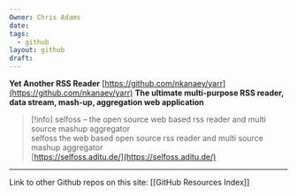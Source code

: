 ```yaml
---
Owner: Chris Adams
date: 
tags:
  - github
layout: github
draft:
---
```


**Yet Another RSS Reader**
[https://github.com/nkanaev/yarr](https://github.com/nkanaev/yarr)
**The ultimate multi-purpose RSS reader, data stream, mash-up, aggregation web application**

> [!info] selfoss – the open source web based rss reader and multi source mashup aggregator  
> selfoss the web based open source rss reader and multi source mashup aggregator  
> [https://selfoss.aditu.de/](https://selfoss.aditu.de/)



---
Link to other Github repos on this site: [[GitHub Resources Index]]